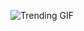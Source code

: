 
<!-- GIF_SECTION -->
![Trending GIF](https://media2.giphy.com/media/v1.Y2lkPThiYjIxNzcyYno5NnEzNTZhdTE3c2U5cjRybmpiMG0xeHFtZXVqNnV4ZGZkbnhpZCZlcD12MV9naWZzX3NlYXJjaCZjdD1n/gyoipv2u40ekqz89Rk/giphy.gif)
<!-- END_GIF_SECTION -->
